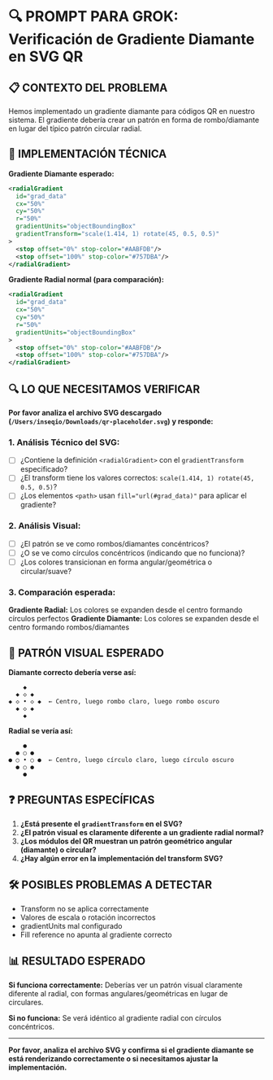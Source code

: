 # 🔍 PROMPT PARA GROK: Verificación de Gradiente Diamante en SVG QR

## 📋 CONTEXTO DEL PROBLEMA

Hemos implementado un gradiente diamante para códigos QR en nuestro sistema. El gradiente debería crear un patrón en forma de rombo/diamante en lugar del típico patrón circular radial.

## 🎯 IMPLEMENTACIÓN TÉCNICA

**Gradiente Diamante esperado:**
```xml
<radialGradient 
  id="grad_data" 
  cx="50%" 
  cy="50%" 
  r="50%" 
  gradientUnits="objectBoundingBox" 
  gradientTransform="scale(1.414, 1) rotate(45, 0.5, 0.5)"
>
  <stop offset="0%" stop-color="#AABFDB"/>
  <stop offset="100%" stop-color="#757DBA"/>
</radialGradient>
```

**Gradiente Radial normal (para comparación):**
```xml
<radialGradient 
  id="grad_data" 
  cx="50%" 
  cy="50%" 
  r="50%" 
  gradientUnits="objectBoundingBox"
>
  <stop offset="0%" stop-color="#AABFDB"/>
  <stop offset="100%" stop-color="#757DBA"/>
</radialGradient>
```

## 🔍 LO QUE NECESITAMOS VERIFICAR

**Por favor analiza el archivo SVG descargado (`/Users/inseqio/Downloads/qr-placeholder.svg`) y responde:**

### 1. Análisis Técnico del SVG:
- [ ] ¿Contiene la definición `<radialGradient>` con el `gradientTransform` especificado?
- [ ] ¿El transform tiene los valores correctos: `scale(1.414, 1) rotate(45, 0.5, 0.5)`?
- [ ] ¿Los elementos `<path>` usan `fill="url(#grad_data)"` para aplicar el gradiente?

### 2. Análisis Visual:
- [ ] ¿El patrón se ve como rombos/diamantes concéntricos?
- [ ] ¿O se ve como círculos concéntricos (indicando que no funciona)?
- [ ] ¿Los colores transicionan en forma angular/geométrica o circular/suave?

### 3. Comparación esperada:
**Gradiente Radial:** Los colores se expanden desde el centro formando círculos perfectos
**Gradiente Diamante:** Los colores se expanden desde el centro formando rombos/diamantes

## 💎 PATRÓN VISUAL ESPERADO

**Diamante correcto debería verse así:**
```
    ◆
  ◆ ◇ ◆
◆ ◇ • ◇ ◆  ← Centro, luego rombo claro, luego rombo oscuro
  ◆ ◇ ◆
    ◆
```

**Radial se vería así:**
```
    ●
  ● ○ ●
● ○ • ○ ●  ← Centro, luego círculo claro, luego círculo oscuro
  ● ○ ●
    ●
```

## ❓ PREGUNTAS ESPECÍFICAS

1. **¿Está presente el `gradientTransform` en el SVG?**
2. **¿El patrón visual es claramente diferente a un gradiente radial normal?**
3. **¿Los módulos del QR muestran un patrón geométrico angular (diamante) o circular?**
4. **¿Hay algún error en la implementación del transform SVG?**

## 🛠️ POSIBLES PROBLEMAS A DETECTAR

- Transform no se aplica correctamente
- Valores de escala o rotación incorrectos
- gradientUnits mal configurado
- Fill reference no apunta al gradiente correcto

## 📊 RESULTADO ESPERADO

**Si funciona correctamente:** Deberías ver un patrón visual claramente diferente al radial, con formas angulares/geométricas en lugar de circulares.

**Si no funciona:** Se verá idéntico al gradiente radial con círculos concéntricos.

---

**Por favor, analiza el archivo SVG y confirma si el gradiente diamante se está renderizando correctamente o si necesitamos ajustar la implementación.**
